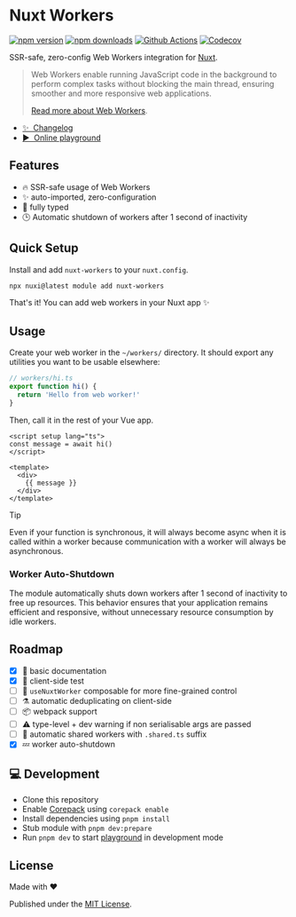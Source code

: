 # Nuxt Workers

[![npm version][npm-version-src]][npm-version-href]
[![npm downloads][npm-downloads-src]][npm-downloads-href]
[![Github Actions][github-actions-src]][github-actions-href]
[![Codecov][codecov-src]][codecov-href]

SSR-safe, zero-config Web Workers integration for [Nuxt](https://nuxt.com).

> Web Workers enable running JavaScript code in the background to perform complex tasks without blocking the main thread, ensuring smoother and more responsive web applications.
>
> [Read more about Web Workers](https://developer.mozilla.org/en-US/docs/Web/API/Web_Workers_API/Using_web_workers).

- [✨ &nbsp;Changelog](https://github.com/danielroe/nuxt-workers/blob/main/CHANGELOG.md)
- [▶️ &nbsp;Online playground](https://stackblitz.com/github/danielroe/nuxt-workers/tree/main/playground)

## Features

- 🔥 SSR-safe usage of Web Workers
- ✨ auto-imported, zero-configuration
- 💪 fully typed
- 🕒 Automatic shutdown of workers after 1 second of inactivity

## Quick Setup

Install and add `nuxt-workers` to your `nuxt.config`.

```bash
npx nuxi@latest module add nuxt-workers
```

That's it! You can add web workers in your Nuxt app ✨

## Usage

Create your web worker in the `~/workers/` directory. It should export any utilities you want to be usable elsewhere:

```ts
// workers/hi.ts
export function hi() {
  return 'Hello from web worker!'
}
```

Then, call it in the rest of your Vue app.

```vue
<script setup lang="ts">
const message = await hi()
</script>

<template>
  <div>
    {{ message }}
  </div>
</template>
```

> [!TIP]
> Even if your function is synchronous, it will always become async when it is called within a worker because communication with a worker will always be asynchronous.

### Worker Auto-Shutdown

The module automatically shuts down workers after 1 second of inactivity to free up resources. This behavior ensures that your application remains efficient and responsive, without unnecessary resource consumption by idle workers.

## Roadmap

- [x] 📖 basic documentation
- [x] 🧪 client-side test
- [ ] 🧱 `useNuxtWorker` composable for more fine-grained control
- [ ] ⚗️ automatic deduplicating on client-side
- [ ] 📦 webpack support
- [ ] ⚠️ type-level + dev warning if non serialisable args are passed
- [ ] 🤝 automatic shared workers with `.shared.ts` suffix
- [x] 💤 worker auto-shutdown

## 💻 Development

- Clone this repository
- Enable [Corepack](https://github.com/nodejs/corepack) using `corepack enable`
- Install dependencies using `pnpm install`
- Stub module with `pnpm dev:prepare`
- Run `pnpm dev` to start [playground](./playground) in development mode

## License

Made with ❤️

Published under the [MIT License](./LICENCE).

<!-- Badges -->

[npm-version-src]: https://img.shields.io/npm/v/nuxt-workers?style=flat-square
[npm-version-href]: https://npmjs.com/package/nuxt-workers
[npm-downloads-src]: https://img.shields.io/npm/dm/nuxt-workers?style=flat-square
[npm-downloads-href]: https://npmjs.com/package/nuxt-workers
[github-actions-src]: https://img.shields.io/github/actions/workflow/status/danielroe/nuxt-workers/ci.yml?branch=main
[github-actions-href]: https://github.com/danielroe/nuxt-workers/actions?query=workflow%3Aci
[codecov-src]: https://img.shields.io/codecov/c/gh/danielroe/nuxt-workers/main?style=flat-square
[codecov-href]: https://codecov.io/gh/danielroe/nuxt-workers
